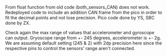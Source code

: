 From float function from old code (both_sensors_CAN) does not work. Redeployed code to include an addition CAN frame from the pico in order to fit the 
decimal points and not lose precision. Pico code done by YS, SBC done by ZX.

Check again the max range of values that accelerometer and gyroscope can output. Gryoscope range from +- 245 degrees, accelerometer is +- 2g. We are assuming
default setting (245 & 2) with 2dp precision here since the respective pins to control the sensors' range aren't connected.
